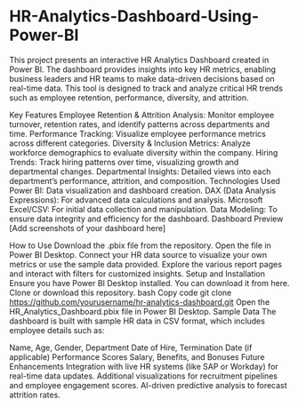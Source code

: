 # HR-Analytics-Dashboard-Using-Power-BI

This project presents an interactive HR Analytics Dashboard created in Power BI. The dashboard provides insights into key HR metrics, enabling business leaders and HR teams to make data-driven decisions based on real-time data. This tool is designed to track and analyze critical HR trends such as employee retention, performance, diversity, and attrition.

Key Features
Employee Retention & Attrition Analysis: Monitor employee turnover, retention rates, and identify patterns across departments and time.
Performance Tracking: Visualize employee performance metrics across different categories.
Diversity & Inclusion Metrics: Analyze workforce demographics to evaluate diversity within the company.
Hiring Trends: Track hiring patterns over time, visualizing growth and departmental changes.
Departmental Insights: Detailed views into each department’s performance, attrition, and composition.
Technologies Used
Power BI: Data visualization and dashboard creation.
DAX (Data Analysis Expressions): For advanced data calculations and analysis.
Microsoft Excel/CSV: For initial data collection and manipulation.
Data Modeling: To ensure data integrity and efficiency for the dashboard.
Dashboard Preview
[Add screenshots of your dashboard here]

How to Use
Download the .pbix file from the repository.
Open the file in Power BI Desktop.
Connect your HR data source to visualize your own metrics or use the sample data provided.
Explore the various report pages and interact with filters for customized insights.
Setup and Installation
Ensure you have Power BI Desktop installed. You can download it from here.
Clone or download this repository.
bash
Copy code
git clone https://github.com/yourusername/hr-analytics-dashboard.git
Open the HR_Analytics_Dashboard.pbix file in Power BI Desktop.
Sample Data
The dashboard is built with sample HR data in CSV format, which includes employee details such as:

Name, Age, Gender, Department
Date of Hire, Termination Date (if applicable)
Performance Scores
Salary, Benefits, and Bonuses
Future Enhancements
Integration with live HR systems (like SAP or Workday) for real-time data updates.
Additional visualizations for recruitment pipelines and employee engagement scores.
AI-driven predictive analysis to forecast attrition rates.
